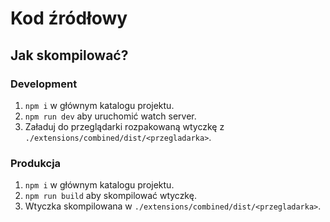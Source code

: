 # Kod źródłowy
## Jak skompilować?
### Development
1. `npm i` w głównym katalogu projektu.
2. `npm run dev` aby uruchomić watch server.
3. Załaduj do przeglądarki rozpakowaną wtyczkę z `./extensions/combined/dist/<przegladarka>`.

### Produkcja
1. `npm i` w głównym katalogu projektu.
2. `npm run build` aby skompilować wtyczkę.
3. Wtyczka skompilowana w `./extensions/combined/dist/<przegladarka>`.